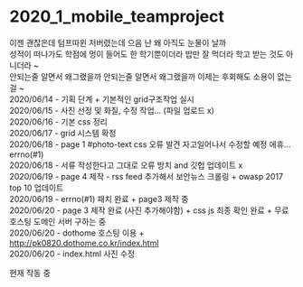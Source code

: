 # 2020_1_mobile_teamproject
이젠 괜찮은데 텀프따윈 저버렸는데 으음 난 왜 아직도 눈물이 날까 <br>
성적이 떠나가도 학점에 멍이 들어도 한 학기뿐이더라 밥만 잘 먹더라 학고 받는 것도 아니더라 ~ <br>
안되는줄 알면서 왜그랬을까 안되는줄 알면서 왜그랬을까 이제는 후회해도 소용이 없는걸 ~ <br>
 2020/06/14 - 기획 단계 + 기본적인 grid구조작업 실시<br>
 2020/06/15 - 사진 선정 및 화질, 수정 작업... (파일 업로드 x)<br>
 2020/06/16 - 기본 css 정리<br>
 2020/06/17 - grid 시스템 확정<br>
 2020/06/18 - page 1 #photo-text css 오류 발견 자고일어나서 수정할 예정 에휴... errno(#1)<br>
 2020/06/18 - 서류 작성한다고 그대로 오류 방치 and 깃헙 업데이트 x <br>
 2020/06/19 - page 4 제작 - rss feed 추가해서 보안뉴스 크롤링 + owasp 2017 top 10 업데이트 <br>
 2020/06/19 - errno(#1) 패치 완료 + page3 제작 중 <br>
 2020/06/20 - page 3 제작 완료 (사진 추가해야함) + css js 최종 확인 완료 + 무료 호스팅 도메인 서버 구하는 중 <br>
 2020/06/20 - dothome 호스팅 이용 + http://pk0820.dothome.co.kr/index.html <br>
 2020/06/20 - index.html 사진 수정 
 
 현재 작동 중
